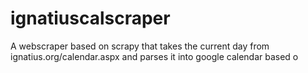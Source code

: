 ignatiuscalscraper
==================

A webscraper based on scrapy that takes the current day from ignatius.org/calendar.aspx and parses it into google calendar based o 
